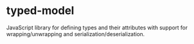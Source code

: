 typed-model
===========

JavaScript library for defining types and their attributes with support for wrapping/unwrapping and serialization/deserialization.
